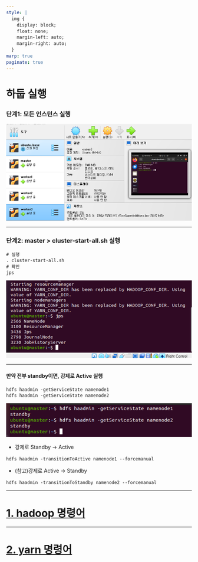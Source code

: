 ```yaml
---
style: |
  img {
    display: block;
    float: none;
    margin-left: auto;
    margin-right: auto;
  }
marp: true
paginate: true
---
```

# 하둡 실행
### 단계1: 모든 인스턴스 실행 
![Alt text](./img/image-1.png)

---
### 단계2: master > cluster-start-all.sh 실행 
```shell
# 실행
. cluster-start-all.sh
# 확인 
jps
```
![bg right w:600](./img/image.png)

---
#### 만약 전부 standby이면, 강제로 Active 실행 
```shell
hdfs haadmin -getServiceState namenode1 
hdfs haadmin -getServiceState namenode2
```
![Alt text](./img/image-2.png)
- 강제로 Standby -> Active 
```shell
hdfs haadmin -transitionToActive namenode1 --forcemanual
```
- (참고)강제로 Active -> Standby
```shell
hdfs haadmin -transitionToStandby namenode2 --forcemanual
```

---
# [1. hadoop 명령어](./1.%20hadoop%20명령어.md)

---
# [2. yarn 명령어](./2.%20yarn%20명령어.md)





